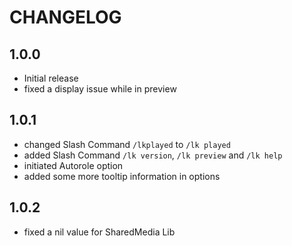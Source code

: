 # CHANGELOG

## 1.0.0

- Initial release
- fixed a display issue while in preview

## 1.0.1

- changed Slash Command ``/lkplayed`` to ``/lk played``
- added Slash Command ``/lk version``, ``/lk preview`` and ``/lk help``
- initiated Autorole option
- added some more tooltip information in options

## 1.0.2

- fixed a nil value for SharedMedia Lib